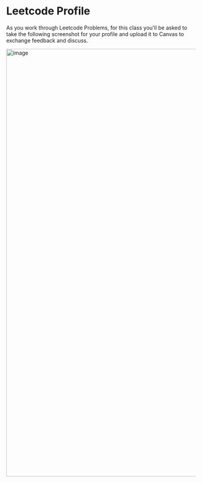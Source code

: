# Leetcode Profile

As you work through Leetcode Problems, for this class you'll be asked to take the following screenshot for your profile
and upload it to Canvas to exchange feedback and discuss.

<img width="1139" alt="image" src="https://github.com/user-attachments/assets/250e7a09-25f1-4f81-a572-e4ac9a4ee4d8">
